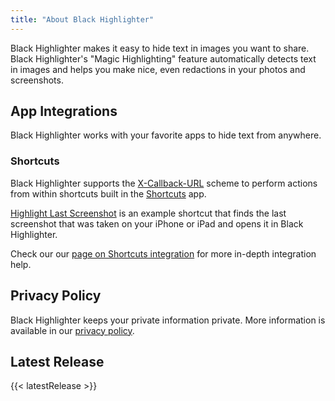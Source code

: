 ```yaml
---
title: "About Black Highlighter"
---
```


Black Highlighter makes it easy to hide text in images you want to share. Black Highlighter's "Magic Highlighting" feature automatically detects text in images and helps you make nice, even redactions in your photos and screenshots.

## App Integrations

Black Highlighter works with your favorite apps to hide text from anywhere.

### Shortcuts

Black Highlighter supports the [X-Callback-URL](http://x-callback-url.com) scheme to perform actions from within shortcuts built in the [Shortcuts](https://itunes.apple.com/us/app/shortcuts/id915249334?mt=8) app.

[Highlight Last Screenshot](#) is an example shortcut that finds the last screenshot that was taken on your iPhone or iPad and opens it in Black Highlighter.

Check our our [page on Shortcuts integration](/shortcuts) for more in-depth integration help.

## Privacy Policy

Black Highlighter keeps your private information private. More information is available in our [privacy policy](/privacy).

## Latest Release

{{< latestRelease >}}
